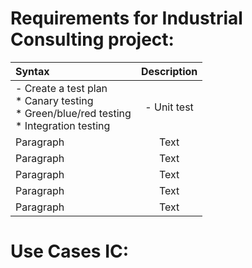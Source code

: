 # Requirements for Industrial Consulting project:


| Syntax      | Description |
| :---        |    :----:   |
| -	Create a test plan <br> * Canary testing <br> * Green/blue/red testing <br> * Integration testing       | -	Unit test |
| Paragraph   | Text                      |
| Paragraph   | Text                      |
| Paragraph   | Text                      |
| Paragraph   | Text                      |
| Paragraph   | Text                      |






# Use Cases IC:
